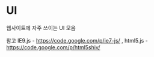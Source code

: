 UI
==

웹사이트에 자주 쓰이는 UI 모음

참고 IE9.js - https://code.google.com/p/ie7-js/ , html5.js - https://code.google.com/p/html5shiv/

